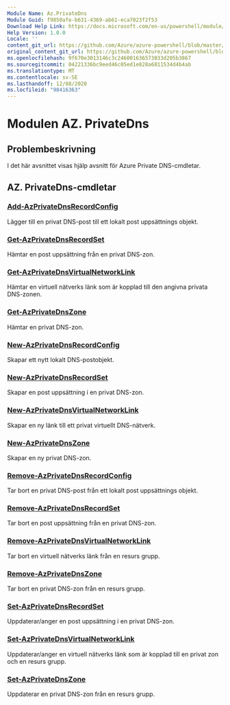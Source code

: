 ```yaml
---
Module Name: Az.PrivateDns
Module Guid: f9850afe-b631-4369-ab61-eca7023f2f53
Download Help Link: https://docs.microsoft.com/en-us/powershell/module/az.privatedns
Help Version: 1.0.0
Locale: ''
content_git_url: https://github.com/Azure/azure-powershell/blob/master/src/PrivateDns/PrivateDns/help/Az.PrivateDNS.md
original_content_git_url: https://github.com/Azure/azure-powershell/blob/master/src/PrivateDns/PrivateDns/help/Az.PrivateDNS.md
ms.openlocfilehash: 9f670e3013146c3c246001636573033d205b3867
ms.sourcegitcommit: 04221336bc9eed46c05ed1e828a6811534d4b4ab
ms.translationtype: MT
ms.contentlocale: sv-SE
ms.lasthandoff: 12/08/2020
ms.locfileid: "98416363"
---
```

# Modulen AZ. PrivateDns
## Problembeskrivning
I det här avsnittet visas hjälp avsnitt för Azure Private DNS-cmdletar.

## AZ. PrivateDns-cmdletar
### [Add-AzPrivateDnsRecordConfig](Add-AzPrivateDnsRecordConfig.md)
Lägger till en privat DNS-post till ett lokalt post uppsättnings objekt.

### [Get-AzPrivateDnsRecordSet](Get-AzPrivateDnsRecordSet.md)
Hämtar en post uppsättning från en privat DNS-zon.

### [Get-AzPrivateDnsVirtualNetworkLink](Get-AzPrivateDnsVirtualNetworkLink.md)
Hämtar en virtuell nätverks länk som är kopplad till den angivna privata DNS-zonen.

### [Get-AzPrivateDnsZone](Get-AzPrivateDnsZone.md)
Hämtar en privat DNS-zon.

### [New-AzPrivateDnsRecordConfig](New-AzPrivateDnsRecordConfig.md)
Skapar ett nytt lokalt DNS-postobjekt.

### [New-AzPrivateDnsRecordSet](New-AzPrivateDnsRecordSet.md)
Skapar en post uppsättning i en privat DNS-zon.

### [New-AzPrivateDnsVirtualNetworkLink](New-AzPrivateDnsVirtualNetworkLink.md)
Skapar en ny länk till ett privat virtuellt DNS-nätverk.

### [New-AzPrivateDnsZone](New-AzPrivateDnsZone.md)
Skapar en ny privat DNS-zon.

### [Remove-AzPrivateDnsRecordConfig](Remove-AzPrivateDnsRecordConfig.md)
Tar bort en privat DNS-post från ett lokalt post uppsättnings objekt.

### [Remove-AzPrivateDnsRecordSet](Remove-AzPrivateDnsRecordSet.md)
Tar bort en post uppsättning från en privat DNS-zon.

### [Remove-AzPrivateDnsVirtualNetworkLink](Remove-AzPrivateDnsVirtualNetworkLink.md)
Tar bort en virtuell nätverks länk från en resurs grupp.

### [Remove-AzPrivateDnsZone](Remove-AzPrivateDnsZone.md)
Tar bort en privat DNS-zon från en resurs grupp.

### [Set-AzPrivateDnsRecordSet](Set-AzPrivateDnsRecordSet.md)
Uppdaterar/anger en post uppsättning i en privat DNS-zon.

### [Set-AzPrivateDnsVirtualNetworkLink](Set-AzPrivateDnsVirtualNetworkLink.md)
Uppdaterar/anger en virtuell nätverks länk som är kopplad till en privat zon och en resurs grupp.

### [Set-AzPrivateDnsZone](Set-AzPrivateDnsZone.md)
Uppdaterar en privat DNS-zon från en resurs grupp.

